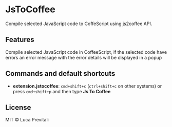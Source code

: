 # JsToCoffee

Compile selected JavaScript code to CoffeScript using js2coffee API.

## Features

Compile selected JavaScript code in CoffeeScript, if the selected code have errors an error message with the error details will be displayed in a popup

## Commands and default shortcuts

* **extension.jstocoffee**: `cmd+shift+c` (`ctrl+shift+c` on other systems) or press `cmd+shift+p` and then type **Js To Coffee**

## License

MIT © Luca Previtali